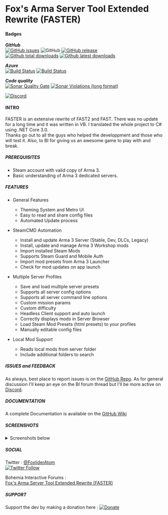 # Fox's Arma Server Tool Extended Rewrite (FASTER)

#### Badges 
***GitHub***  
[![GitHub issues](https://img.shields.io/github/issues/Foxlider/FASTER.svg?logo=github&style=flat-square)](https://github.com/Foxlider/FASTER/issues)
![GitHub](https://img.shields.io/github/license/Foxlider/FASTER.svg?style=flat-square)
[![GitHub release](https://img.shields.io/github/release/Foxlider/FASTER.svg?logo=github&style=flat-square)](https://GitHub.com/Foxlider/FASTER/releases/)  
[![Github total downloads](https://img.shields.io/github/downloads/Foxlider/FASTER/total.svg?logo=github&style=flat-square)](https://GitHub.com/Foxlider/FASTER/releases/)
[![Github latest downloads](https://img.shields.io/github/downloads/Foxlider/FASTER/latest/total.svg?logo=github&style=flat-square)](https://GitHub.com/Foxlider/FASTER/releases/)
  
***Azure***  
[![Build Status](https://dev.azure.com/keelah/FASTER/_apis/build/status/Faster%20Release%20Builder?branchName=master)](https://dev.azure.com/keelah/FASTER/_build/latest?definitionId=8&branchName=master)
[![Build Status](https://vsrm.dev.azure.com/keelah/_apis/public/Release/badge/4b51eb35-4363-4038-8d99-543c01a3578f/2/2)](https://dev.azure.com/keelah/FASTER/_release)

***Code quality***  
[![Sonar Quality Gate](https://img.shields.io/sonar/quality_gate/Foxlider_FASTER?label=Code%20quality&logo=sonarcloud&logoColor=white&server=https%3A%2F%2Fsonarcloud.io&style=flat-square)](https://sonarcloud.io/dashboard?id=Foxlider_FASTER)
[![Sonar Violations (long format)](https://img.shields.io/sonar/violations/Foxlider_FASTER?format=long&label=Issues&logo=sonarcloud&logoColor=white&server=https%3A%2F%2Fsonarcloud.io&style=flat-square)](https://sonarcloud.io/project/issues?id=Foxlider_FASTERp&resolved=false)


[![Discord](https://img.shields.io/discord/366955806777671681?label=Discord&logo=discord&logoColor=white&style=for-the-badge)](https://discord.gg/2BUuZa3)

#### **INTRO**

FASTER is an extensive rewrite of FAST2 and FAST. There was no update for a long time and it was written in VB. I translated the whole project to C# using .NET Core 3.0.  
Thanks go out to all the guys who helped the developpment and those who will test it. Also, to BI for giving us an awesome game to play with and break.


##### **PREREQUISITES**

- Steam account with valid copy of Arma 3.
- Basic understanding of Arma 3 dedicated servers.


##### **_FEATURES_**

- General Features
  - Theming System and Metro UI
  - Easy to read and share config files
  - Automated Update process

- SteamCMD Automation
  - Install and update Arma 3 Server (Stable, Dev, DLCs, Legacy)
  - Install, update and manage Arma 3 Workshop mods
  - Import installed Steam Mods
  - Supports Steam Guard and Mobile Auth
  - Import mod presets from Arma 3 Launcher
  - Check for mod updates on app launch

- Multiple Server Profiles
  - Save and load multiple server presets
  - Supports all server config options
  - Supports all server command line options
  - Custom mission params
  - Custom difficulty
  - Headless Client support and auto launch
  - Correctly displays mods in Server Browser
  - Load Steam Mod Presets (html presets) to your profiles
  - Manually editable config files

- Local Mod Support
  - Reads local mods from server folder
  - Include additional folders to search


##### **_ISSUES and FEEDBACK_**

As always, best place to report issues is on the [GitHub Repo](https://github.com/Foxlider/FASTER/issues). As for general discussion I'll keep an eye on the BI forum thread but I'll be more active on [Discord](https://discord.gg/2BUuZa3).


##### **_DOCUMENTATION_**
  
A complete Documentation is available on the [GitHub Wiki](https://github.com/Foxlider/FASTER/wiki)


##### **_SCREENSHOTS_**
<details>
  <summary>Screenshots below</summary> 
   
  Main Menu 
  ![MainMenu](https://i.imgur.com/IzCnEu1.png)
  
  Profile Mods Menu 
  ![Profile Mods Menu](https://i.imgur.com/TZ8837d.png)
  
  Steam Mods Menu 
  ![Steam Mods Menu](https://i.imgur.com/IzalCN1.png)
  
  Profile Menu 
  ![Profile Menu](https://i.imgur.com/BUUVuF1.png)
   
</details>
  
##### **_SOCIAL_**  
Twitter :
[@FoxliderAtom](https://twitter.com/FoxliderAtom)  
[![Twitter Follow](https://img.shields.io/twitter/follow/FoxliderAtom.svg?label=Follow&logo=twitter&style=for-the-badge)](https://twitter.com/FoxliderAtom)

Bohemia Interactive Forums :  
[Fox's Arma Server Tool Extended Rewrite (FASTER)](https://forums.bohemia.net/forums/topic/224359-foxs-arma-server-tool-extended-rewrite-faster/)

##### **_SUPPORT_**
Support the dev by making a donation here :
[![Donate](https://img.shields.io/badge/Donate-PayPal-blue.svg?style=for-the-badge&logo=paypal)](https://www.paypal.com/cgi-bin/webscr?cmd=_s-xclick&hosted_button_id=49H6MZNFUJYWA)
  
